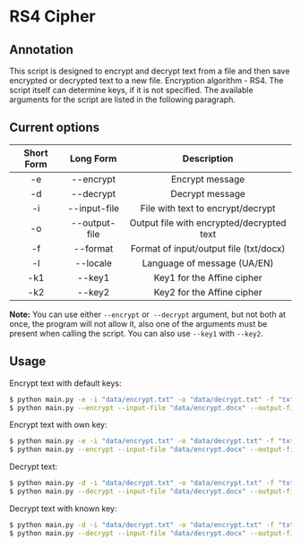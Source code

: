 **RS4 Cipher**
==================

Annotation
----------

This script is designed to encrypt and decrypt text from a file and then save encrypted or decrypted text to a new file. Encryption algorithm - RS4. The script itself can determine keys, if it is not specified. The available arguments for the script are listed in the following paragraph.

Current options
---------------

| Short Form |   Long Form   |                Description                |
|:----------:|:-------------:|:-----------------------------------------:|
|     -e     |   --encrypt   |              Encrypt message              |
|     -d     |   --decrypt   |              Decrypt message              |
|     -i     |  --input-file |     File with text to encrypt/decrypt     |
|     -o     | --output-file | Output file with encrypted/decrypted text |
|     -f     |   --format    |   Format of input/output file (txt/docx)  |
|     -l     |   --locale    |        Language of message (UA/EN)        |
|    -k1     |    --key1     |         Key1 for the Affine cipher        |
|    -k2     |    --key2     |         Key2 for the Affine cipher        |

**Note:** You can use either `--encrypt` or` --decrypt` argument, but not both at once, the program will not allow it, also one of the arguments must be present when calling the script. You can also use `--key1` with `--key2`.

Usage
-----

Encrypt text with default keys:
``` bash
$ python main.py -e -i "data/encrypt.txt" -o "data/decrypt.txt" -f "txt" -l "UA"
$ python main.py --encrypt --input-file "data/encrypt.docx" --output-file "data/decrypt.docx" -f "docx" -l "EN"
```

Encrypt text with own key:
``` bash
$ python main.py -e -i "data/encrypt.txt" -o "data/decrypt.txt" -f "txt" -l "UA" -k1 "Русні" -k2 "гайки"
$ python main.py --encrypt --input-file "data/encrypt.docx" --output-file "data/decrypt.docx" -f "docx" -l "EN" -k1 "text" -k2 "random"
```

Decrypt text:
``` bash
$ python main.py -d -i "data/decrypt.txt" -o "data/encrypt.txt" -f "txt" -l "UA"
$ python main.py --decrypt --input-file "data/decrypt.docx" --output-file "data/encrypt.docx" -f "docx" -l "EN"
```

Decrypt text with known key:
``` bash
$ python main.py -d -i "data/decrypt.txt" -o "data/encrypt.txt" -f "txt" -l "UA" -k1 "Русні" -k2 "гайки"
$ python main.py --decrypt --input-file "data/decrypt.docx" --output-file "data/encrypt.docx" -f "docx" -l "EN" -k1 "text" -k2 "random"
```
